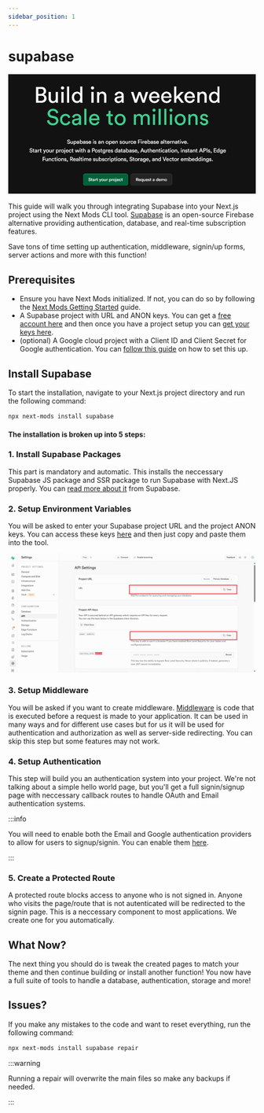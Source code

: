 ```yaml
---
sidebar_position: 1
---
```


# supabase

![Learn how to install Supabase into your project in seconds.](./images/supabase.png)

This guide will walk you through integrating Supabase into your Next.js project using the Next Mods CLI tool. [Supabase](https://www.supabase.com) is an open-source Firebase alternative providing authentication, database, and real-time subscription features.

Save tons of time setting up authentication, middleware, signin/up forms, server actions and more with this function!

## Prerequisites

- Ensure you have Next Mods initialized. If not, you can do so by following the [Next Mods Getting Started](../getting-started.md) guide.
- A Supabase project with URL and ANON keys. You can get a [free account here](https://supabase.com/) and then once you have a project setup you can [get your keys here](https://supabase.com/dashboard/project/_/settings/api).
- (optional) A Google cloud project with a Client ID and Client Secret for Google authentication. You can [follow this guide](https://supabase.com/docs/guides/auth/social-login/auth-google?queryGroups=platform&platform=web) on how to set this up.

## Install Supabase

To start the installation, navigate to your Next.js project directory and run the following command:

```bash
npx next-mods install supabase
```

#### The installation is broken up into 5 steps:

### 1. Install Supabase Packages

This part is mandatory and automatic. This installs the neccessary Supabase JS package and SSR package to run Supabase with Next.JS properly. You can [read more about it](https://supabase.com/docs/guides/auth/server-side/nextjs) from Supabase.

### 2. Setup Environment Variables

You will be asked to enter your Supabase project URL and the project ANON keys. You can access these keys [here](https://supabase.com/dashboard/project/_/settings/api) and then just copy and paste them into the tool.

![Supabase URL and Anon Key Image](./images/supabasekeys.png)

### 3. Setup Middleware

You will be asked if you want to create middleware. [Middleware](https://nextjs.org/docs/pages/building-your-application/routing/middleware) is code that is executed before a request is made to your application. It can be used in many ways and for different use cases but for us it will be used for authentication and authorization as well as server-side redirecting. You can skip this step but some features may not work.

### 4. Setup Authentication

This step will build you an authentication system into your project. We're not talking about a simple hello world page, but you'll get a full signin/signup page with neccessary callback routes to handle OAuth and Email authentication systems.

:::info

You will need to enable both the Email and Google authentication providers to allow for users to signup/signin. You can enable them [here](https://supabase.com/dashboard/project/_/auth/providers).

:::

<!-- ![Next Mods Login Page Screenshot](./images/supabaselogin.png) -->

### 5. Create a Protected Route

A protected route blocks access to anyone who is not signed in. Anyone who visits the page/route that is not autenticated will be redirected to the signin page. This is a neccessary component to most applications. We create one for you automatically.

## What Now?

The next thing you should do is tweak the created pages to match your theme and then continue building or install another function! You now have a full suite of tools to handle a database, authentication, storage and more!

## Issues?

If you make any mistakes to the code and want to reset everything, run the following command:

```bash
npx next-mods install supabase repair
```

:::warning

Running a repair will overwrite the main files so make any backups if needed.

:::
